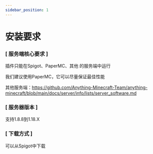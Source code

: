 ```yaml
---
sidebar_position: 1
---
```


# 安装要求

### [ 服务端核心要求 ]

插件只能在Spigot、PaperMC、其他 的服务端中运行

我们建议使用PaperMC，它可以尽量保证最佳性能

其他服务端：https://github.com/Anything-Minecraft-Team/anything-minecraft/blob/main/docs/server/info/lists/server_software.md

### [ 服务器版本 ]

支持1.8.8到1.18.X

### [ 下载方式 ]

可以从Spigot中下载